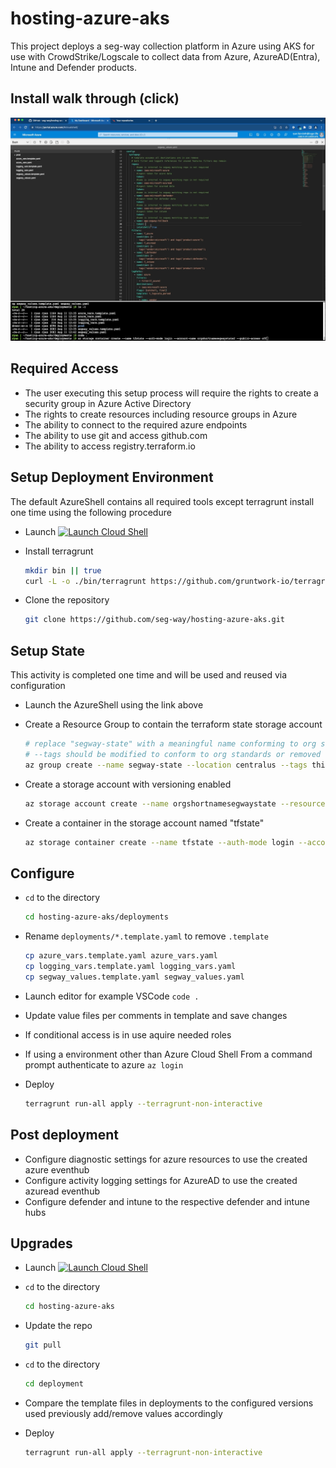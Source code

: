 # hosting-azure-aks

This project deploys a seg-way collection platform in Azure using AKS for use with CrowdStrike/Logscale
to collect data from Azure, AzureAD(Entra), Intune and Defender products.

## Install walk through (click)

[![Segway Install Walkthrough](segway.png)](https://app.screencast.com/dN58ifMCOXtKm/e "Segway Install Walkthrough")

## Required Access

* The user executing this setup process will require the rights to create a security group in Azure Active Directory
* The rights to create resources including resource groups in Azure
* The ability to connect to the required azure endpoints
* The ability to use git and access github.com
* The ability to access registry.terraform.io

## Setup Deployment Environment

The default AzureShell contains all required tools except terragrunt install one time using the following procedure

* Launch [![Launch Cloud Shell](https://learn.microsoft.com/azure/cloud-shell/media/embed-cloud-shell/launch-cloud-shell-1.png)](https://shell.azure.com/bash)
* Install terragrunt

    ```bash
    mkdir bin || true
    curl -L -o ./bin/terragrunt https://github.com/gruntwork-io/terragrunt/releases/download/v0.48.7/terragrunt_linux_amd64; chmod +x bin/terragrunt
    ```

* Clone the repository

    ```bash
    git clone https://github.com/seg-way/hosting-azure-aks.git
    ```

## Setup State

This activity is completed one time and will be used and reused via configuration

* Launch the AzureShell using the link above
* Create a Resource Group to contain the terraform state storage account

    ```bash
    # replace "segway-state" with a meaningful name conforming to org standards
    # --tags should be modified to conform to org standards or removed
    az group create --name segway-state --location centralus --tags this=that apple=fruit
    ```

* Create a storage account with versioning enabled

    ```bash
    az storage account create --name orgshortnamesegwaystate --resource-group "segway-state" --tags this=that apple=fruit
    ```

* Create a container in the storage account named "tfstate"

    ```bash
    az storage container create --name tfstate --auth-mode login --account-name orgshortnamesegwaystate --public-access off
    ```

## Configure

* `cd` to the directory

    ```bash
    cd hosting-azure-aks/deployments
    ```

* Rename `deployments/*.template.yaml` to remove `.template`

    ```bash
    cp azure_vars.template.yaml azure_vars.yaml
    cp logging_vars.template.yaml logging_vars.yaml
    cp segway_values.template.yaml segway_values.yaml
    ```

* Launch editor for example VSCode `code .`
* Update value files per comments in template and save changes
* If conditional access is in use aquire needed roles
* If using a environment other than Azure Cloud Shell From a command prompt authenticate to azure `az login`
* Deploy

    ```bash
    terragrunt run-all apply --terragrunt-non-interactive
    ```

## Post deployment

* Configure diagnostic settings for azure resources to use the created azure eventhub
* Configure activity logging settings for AzureAD to use the created azuread eventhub
* Configure defender and intune to the respective defender and intune hubs

## Upgrades

* Launch [![Launch Cloud Shell](https://learn.microsoft.com/azure/cloud-shell/media/embed-cloud-shell/launch-cloud-shell-1.png)](https://shell.azure.com/bash)
* `cd` to the directory

    ```bash
    cd hosting-azure-aks
    ```

* Update the repo

    ```bash
    git pull
    ```

* `cd` to the directory

    ```bash
    cd deployment
    ```

* Compare the template files in deployments to the configured versions used previously add/remove values accordingly

* Deploy

    ```bash
    terragrunt run-all apply --terragrunt-non-interactive
    ```
